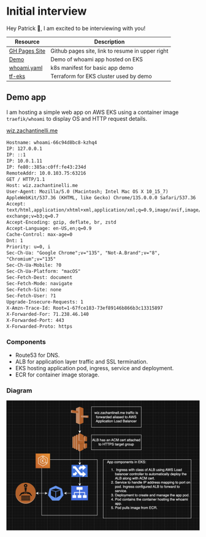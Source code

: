 # Initial interview

Hey Patrick 👋, I am excited to be interviewing with you!

| Resource                                           | Description                                      |
| -------------------------------------------------- | ------------------------------------------------ |
| [GH Pages Site](https://zachantinelli.me)          | Github pages site, link to resume in upper right |
| [Demo](https://wiz.zachantinelli.me)               | Demo of whoami app hosted on EKS                 |
| [whoami.yaml](/initial-interview/whoami.yaml)      | k8s manifest for basic app demo                  |
| [tf-eks](https://github.com/zach-antinelli/tf-eks) | Terraform for EKS cluster used by demo           |

## Demo app

I am hosting a simple web app on AWS EKS using a container image `traefik/whoami` to display OS and HTTP request details.

[wiz.zachantinelli.me](https://wiz.zachantinelli.me)

```text
Hostname: whoami-66c94d8bc8-kzhq4
IP: 127.0.0.1
IP: ::1
IP: 10.0.1.11
IP: fe80::385a:c0ff:fe43:234d
RemoteAddr: 10.0.103.75:63216
GET / HTTP/1.1
Host: wiz.zachantinelli.me
User-Agent: Mozilla/5.0 (Macintosh; Intel Mac OS X 10_15_7) AppleWebKit/537.36 (KHTML, like Gecko) Chrome/135.0.0.0 Safari/537.36
Accept: text/html,application/xhtml+xml,application/xml;q=0.9,image/avif,image/webp,image/apng,*/*;q=0.8,application/signed-exchange;v=b3;q=0.7
Accept-Encoding: gzip, deflate, br, zstd
Accept-Language: en-US,en;q=0.9
Cache-Control: max-age=0
Dnt: 1
Priority: u=0, i
Sec-Ch-Ua: "Google Chrome";v="135", "Not-A.Brand";v="8", "Chromium";v="135"
Sec-Ch-Ua-Mobile: ?0
Sec-Ch-Ua-Platform: "macOS"
Sec-Fetch-Dest: document
Sec-Fetch-Mode: navigate
Sec-Fetch-Site: none
Sec-Fetch-User: ?1
Upgrade-Insecure-Requests: 1
X-Amzn-Trace-Id: Root=1-67fce183-73ef89146b866b3c13315897
X-Forwarded-For: 71.238.46.140
X-Forwarded-Port: 443
X-Forwarded-Proto: https

```

### Components

- Route53 for DNS.
- ALB for application layer traffic and SSL termination.
- EKS hosting application pod, ingress, service and deployment.
- ECR for container image storage.

### Diagram

![app](/initial-interview/app.png)